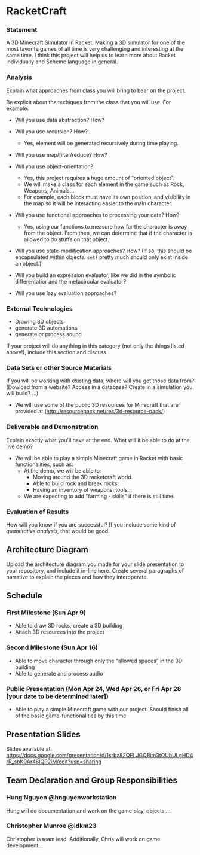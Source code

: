 # RacketCraft

### Statement
A 3D Minecraft Simulator in Racket. Making a 3D simulator for one of the most favorite games of all time is very challenging and interesting at the same time. I think this project will help us to learn more about Racket individually and Scheme language in general. 

### Analysis
Explain what approaches from class you will bring to bear on the project.

Be explicit about the techiques from the class that you will use. For example:

- Will you use data abstraction? How?
	

- Will you use recursion? How?
	+ Yes, element will be generated recursively during time playing.

- Will you use map/filter/reduce? How?
	

- Will you use object-orientation? 
	+ Yes, this project requires a huge amount of "oriented object".
	+ We will make a class for each element in the game such as Rock, Weapons, Animals...
	+ For example, each block must have its own position, and visibility in the map so it will be interacting easier to the main character.

- Will you use functional approaches to processing your data? How?
	+ Yes, using our functions to measure how far the character is away from the object. From then, we can determine that if the character is allowed to do stuffs on that object.

- Will you use state-modification approaches? How? (If so, this should be encapsulated within objects. `set!` pretty much should only exist inside an object.)

- Will you build an expression evaluator, like we did in the symbolic differentatior and the metacircular evaluator?
- Will you use lazy evaluation approaches?

### External Technologies
- Drawing 3D objects
- generate 3D automations
- generate or process sound

If your project will do anything in this category (not only the things listed above!), include this section and discuss.

### Data Sets or other Source Materials
If you will be working with existing data, where will you get those data from? (Dowload from a website? Access in a database? Create in a simulation you will build? ...)
- We will use some of the public 3D resources for Minecraft that are provided at (http://resourcepack.net/res/3d-resource-pack/)

### Deliverable and Demonstration
Explain exactly what you'll have at the end. What will it be able to do at the live demo?
- We will be able to play a simple Minecraft game in Racket with basic functionalities, such as:
	+ At the demo, we will be able to:
		+ Moving around the 3D racketcraft world.
		+ Able to build rock and break rocks. 
		+ Having an inventory of weapons, tools... 
	+ We are expecting to add "farming - skills" if there is still time.

### Evaluation of Results
How will you know if you are successful? 
If you include some kind of _quantitative analysis,_ that would be good.

## Architecture Diagram
Upload the architecture diagram you made for your slide presentation to your repository, and include it in-line here.
Create several paragraphs of narrative to explain the pieces and how they interoperate.

## Schedule
### First Milestone (Sun Apr 9)
- Able to draw 3D rocks, create a 3D building
- Attach 3D resources into the project

### Second Milestone (Sun Apr 16)
- Able to move character through only the “allowed spaces” in the 3D building
- Able to generate and process audio

### Public Presentation (Mon Apr 24, Wed Apr 26, or Fri Apr 28 [your date to be determined later])
- Able to play a simple Minecraft game with our project. Should finish all of the basic game-functionalities by this time

## Presentation Slides
Slides available at: https://docs.google.com/presentation/d/1srbz82QFLJGQBim3tOUbULgHD4rR_sbK0Ar46lQP2iM/edit?usp=sharing

## Team Declaration and Group Responsibilities
### Hung Nguyen @hnguyenworkstation
Hung will do documentation and work on the game play, objects....

### Christopher Munroe @idkm23 
Christopher is team lead. Additionally, Chris will work on game development...   